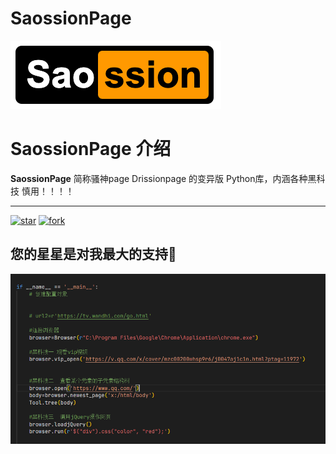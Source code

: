 # SaossionPage
![输入图片说明](sao111.png)

# SaossionPage 介绍
 **SaossionPage**   简称骚神page   Drissionpage 的变异版 Python库，内涵各种黑科技 慎用！！！！

---

<a href='https://gitee.com/haiyang0726/SaossionPage/stargazers'><img src='https://gitee.com/haiyang0726/SaossionPage/badge/star.svg?theme=dark' alt='star'></img></a> <a href='https://gitee.com/g1879/DrissionPage/members'><img src='https://gitee.com/haiyang0726/SaossionPage/badge/fork.svg?theme=dark' alt='fork'></img></a>



您的星星是对我最大的支持💖
---


![输入图片说明](aa.png)